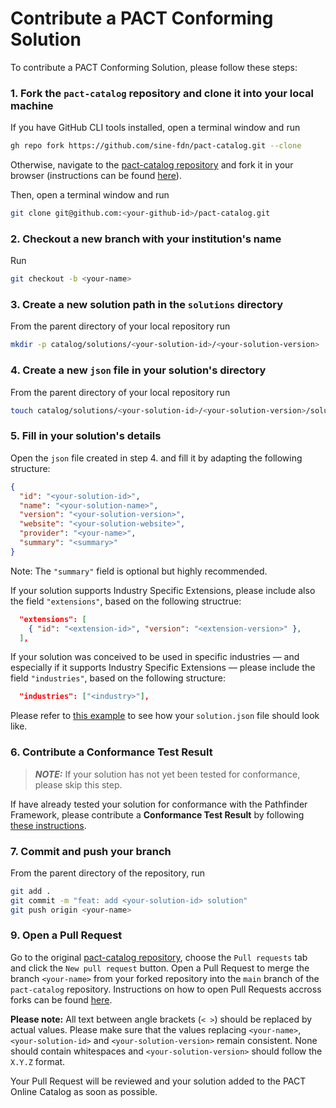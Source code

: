 # Contribute a PACT Conforming Solution

To contribute a PACT Conforming Solution, please follow these steps:

### 1. Fork the `pact-catalog` repository and clone it into your local machine

If you have GitHub CLI tools installed, open a terminal window and run

```sh
gh repo fork https://github.com/sine-fdn/pact-catalog.git --clone
```

Otherwise, navigate to the [pact-catalog repository](https://github.com/sine-fdn/pact-catalog.git) and fork it in your browser (instructions can be found [here](https://docs.github.com/en/get-started/quickstart/fork-a-repo#forking-a-repository)).

Then, open a terminal window and run

```sh
git clone git@github.com:<your-github-id>/pact-catalog.git
```

### 2. Checkout a new branch with your institution's name

Run

```sh
git checkout -b <your-name>
```

### 3. Create a new solution path in the `solutions` directory

From the parent directory of your local repository run

```sh
mkdir -p catalog/solutions/<your-solution-id>/<your-solution-version>
```

### 4. Create a new `json` file in your solution's directory

From the parent directory of your local repository run

```sh
touch catalog/solutions/<your-solution-id>/<your-solution-version>/solution.json
```

### 5. Fill in your solution's details

Open the `json` file created in step 4. and fill it by adapting the following structure:

```json
{
  "id": "<your-solution-id>",
  "name": "<your-solution-name>",
  "version": "<your-solution-version>",
  "website": "<your-solution-website>",
  "provider": "<your-name>",
  "summary": "<summary>"
}
```

Note: The `"summary"` field is optional but highly recommended.

If your solution supports Industry Specific Extensions, please include also the field `"extensions"`, based on the following structrue:

```json
  "extensions": [
    { "id": "<extension-id>", "version": "<extension-version>" },
  ],
```

If your solution was conceived to be used in specific industries — and especially if it supports Industry Specific Extensions — please include the field `"industries"`, based on the following structure:

```json
  "industries": ["<industry>"],
```

Please refer to [this example](./catalog/solutions/steel-industry-solution/1.0.0/solution.json) to see how your `solution.json` file should look like.

### 6. Contribute a Conformance Test Result

> **_NOTE:_** If your solution has not yet been tested for conformance, please skip this step.

If have already tested your solution for conformance with the Pathfinder Framework, please contribute a <strong>Conformance Test Result</strong> by following [these instructions](./CONTRIB_TEST.md).

### 7. Commit and push your branch

From the parent directory of the repository, run

```sh
git add .
git commit -m "feat: add <your-solution-id> solution"
git push origin <your-name>
```

### 9. Open a Pull Request

Go to the original [pact-catalog repository](https://github.com/sine-fdn/pact-catalog), choose the `Pull requests` tab and click the `New pull request` button.
Open a Pull Request to merge the branch `<your-name>` from your forked repository into the `main` branch of the `pact-catalog` repository. Instructions on how to open Pull Requests accross forks can be found [here](https://docs.github.com/en/pull-requests/collaborating-with-pull-requests/proposing-changes-to-your-work-with-pull-requests/creating-a-pull-request-from-a-fork).

<strong>Please note:</strong> All text between angle brackets (`< >`) should be replaced by actual values. Please make sure that the values replacing `<your-name>`, `<your-solution-id>` and `<your-solution-version>` remain consistent. None should contain whitespaces and `<your-solution-version>` should follow the `X.Y.Z` format.

Your Pull Request will be reviewed and your solution added to the PACT Online Catalog as soon as possible.

